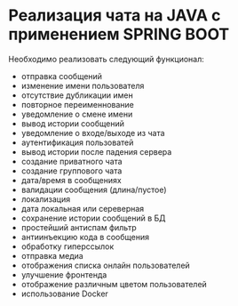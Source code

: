 Реализация чата на JAVA с применением SPRING BOOT
=

Необходимо реализовать следующий функционал:
- отправка сообщений
- изменение имени пользователя
- отсутствие дубликации имен
- повторное переименнование
- уведомление о смене имени
- вывод истории сообщений
- уведомление о входе/выходе из чата
- аутентификация пользоватей
- вывод истории после падения сервера
- создание приватного чата
- создание группового чата
- дата/время в сообщениях
- валидации сообщения (длина/пустое)
- локализация
- дата локальная или сереверная
- сохранение истории сообщений в БД
- простейший антиспам фильтр
- антиинъекцию кода в сообщения
- обработку гиперссылок
- отправка медиа
- отображения списка онлайн пользователей
- улучшение фронтенда
- отображение различным цветом пользователей
- использование Docker